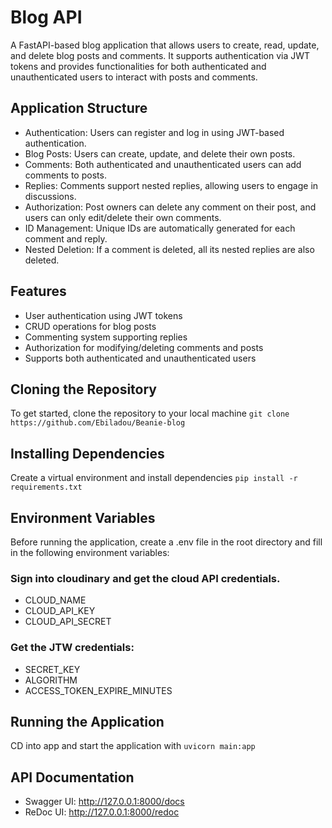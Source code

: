 # Blog API
A FastAPI-based blog application that allows users to create, read, update, and delete blog posts and comments. It supports authentication via JWT tokens and provides functionalities for both authenticated and unauthenticated users to interact with posts and comments.

## Application Structure
+ Authentication: Users can register and log in using JWT-based authentication.
+ Blog Posts: Users can create, update, and delete their own posts.
+ Comments: Both authenticated and unauthenticated users can add comments to posts.
+ Replies: Comments support nested replies, allowing users to engage in discussions.
+ Authorization: Post owners can delete any comment on their post, and users can only edit/delete their own comments.
+ ID Management: Unique IDs are automatically generated for each comment and reply.
+ Nested Deletion: If a comment is deleted, all its nested replies are also deleted.

## Features
+ User authentication using JWT tokens
+ CRUD operations for blog posts
+ Commenting system supporting replies
+ Authorization for modifying/deleting comments and posts
+ Supports both authenticated and unauthenticated users

## Cloning the Repository
To get started, clone the repository to your local machine
``` git clone https://github.com/Ebiladou/Beanie-blog ```

## Installing Dependencies
Create a virtual environment and install dependencies
``` pip install -r requirements.txt ```

## Environment Variables
Before running the application, create a .env file in the root directory and fill in the following environment variables:
### Sign into cloudinary and get the cloud API credentials.
+ CLOUD_NAME 
+ CLOUD_API_KEY
+ CLOUD_API_SECRET

### Get the JTW credentials:
+ SECRET_KEY 
+ ALGORITHM 
+ ACCESS_TOKEN_EXPIRE_MINUTES

## Running the Application
CD into app and start the application with
``` uvicorn main:app ```

## API Documentation
+ Swagger UI: http://127.0.0.1:8000/docs
+ ReDoc UI: http://127.0.0.1:8000/redoc